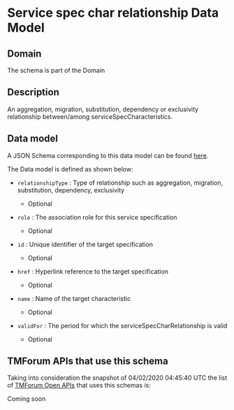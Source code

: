 # Service spec char relationship Data Model

## Domain

The  schema is part of the  Domain

## Description

An aggregation, migration, substitution, dependency or exclusivity relationship between/among serviceSpecCharacteristics.

## Data model

A JSON Schema corresponding to this data model can be found
[here](https://github.com/tmforum-rand/schemas/blob/candidates/Service/ServiceSpecCharRelationship.schema.json).

The Data model is defined as shown below:
- `relationshipType` : Type of relationship such as aggregation, migration, substitution, dependency, exclusivity

  - Optional

- `role` : The association role for this service specification

  - Optional

- `id` : Unique identifier of the target specification

  - Optional

- `href` : Hyperlink reference to the target specification

  - Optional

- `name` : Name of the target  characteristic

  - Optional

- `validFor` : The period for which the serviceSpecCharRelationship is valid

  - Optional





## TMForum APIs that use this schema

Taking into consideration the snapshot of 04/02/2020 04:45:40 UTC the list of [TMForum Open APIs](https://www.tmforum.org/open-apis/) that uses this schemas is:

Coming soon